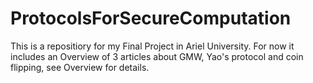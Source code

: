 # ProtocolsForSecureComputation
This is a repositiory for my Final Project in Ariel University. For now it includes an Overview of 3 articles about GMW, Yao's protocol and coin flipping, see Overview for details.

